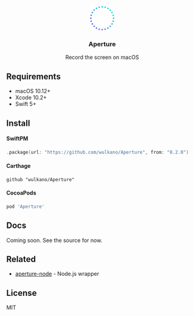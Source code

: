 <p align="center">
  <img src="media/aperture-logo.svg" width="64" height="64">
  <h3 align="center">Aperture</h3>
  <p align="center">Record the screen on macOS</p>
</p>


## Requirements

- macOS 10.12+
- Xcode 10.2+
- Swift 5+


## Install

#### SwiftPM

```swift
.package(url: "https://github.com/wulkano/Aperture", from: "0.2.0")
```

#### Carthage

```
github "wulkano/Aperture"
```

#### CocoaPods

```ruby
pod 'Aperture'
```


## Docs

Coming soon. See the source for now.


## Related

- [aperture-node](https://github.com/wulkano/aperture-node) - Node.js wrapper


## License

MIT
